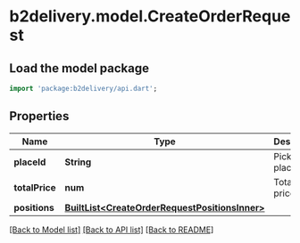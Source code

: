 # b2delivery.model.CreateOrderRequest

## Load the model package
```dart
import 'package:b2delivery/api.dart';
```

## Properties
Name | Type | Description | Notes
------------ | ------------- | ------------- | -------------
**placeId** | **String** | Pick-up place ID | 
**totalPrice** | **num** | Total order price | 
**positions** | [**BuiltList&lt;CreateOrderRequestPositionsInner&gt;**](CreateOrderRequestPositionsInner.md) |  | 

[[Back to Model list]](../README.md#documentation-for-models) [[Back to API list]](../README.md#documentation-for-api-endpoints) [[Back to README]](../README.md)


